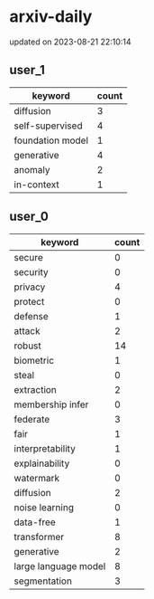 # arxiv-daily
updated on 2023-08-21 22:10:14
## user_1
| keyword | count |
| - | - |
| diffusion | 3 |
| self-supervised | 4 |
| foundation model | 1 |
| generative | 4 |
| anomaly | 2 |
| in-context | 1 |
## user_0
| keyword | count |
| - | - |
| secure | 0 |
| security | 0 |
| privacy | 4 |
| protect | 0 |
| defense | 1 |
| attack | 2 |
| robust | 14 |
| biometric | 1 |
| steal | 0 |
| extraction | 2 |
| membership infer | 0 |
| federate | 3 |
| fair | 1 |
| interpretability | 1 |
| explainability | 0 |
| watermark | 0 |
| diffusion | 2 |
| noise learning | 0 |
| data-free | 1 |
| transformer | 8 |
| generative | 2 |
| large language model | 8 |
| segmentation | 3 |
